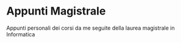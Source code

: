 # Appunti Magistrale
Appunti personali dei corsi da me seguite della laurea magistrale in Informatica
